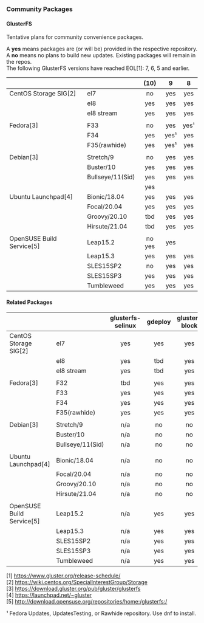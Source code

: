 ### Community Packages

#### GlusterFS

Tentative plans for community convenience packages.

A **yes** means packages are (or will be) provided in the respective repository.  
A **no** means no plans to build new updates. Existing packages will remain in the repos.  
The following GlusterFS versions have reached EOL[1]: 7, 6, 5 and earlier.

|              |                |    (10)   |     9     |     8     |
|--------------|----------------|:---------:|:---------:|:---------:|
|CentOS Storage SIG[2]|el7      |     no    |    yes    |    yes    |
|              |el8             |    yes    |    yes    |    yes    |
|              |el8 stream      |    yes    |    yes    |    yes    |
|              |                |           |           |           |
|Fedora[3]     |F33             |     no    |    yes    |    yes¹   |
|              |F34             |    yes    |    yes¹   |    yes    |
|              |F35(rawhide)    |    yes    |    yes¹   |    yes    |
|              |                |           |           |           |
|Debian[3]     |Stretch/9       |     no    |    yes    |    yes    |
|              |Buster/10       |    yes    |    yes    |    yes    |
|              |Bullseye/11(Sid)|    yes    |    yes    |    yes    |
|              |                |    yes    |           |           |
|Ubuntu Launchpad[4]|Bionic/18.04    |    yes    |    yes    |    yes    |
|              |Focal/20.04     |    yes    |    yes    |    yes    |
|              |Groovy/20.10    |    tbd    |    yes    |    yes    |
|              |Hirsute/21.04   |    tbd    |    yes    |    yes    |
|              |                |           |           |           |
|OpenSUSE Build Service[5]|Leap15.2        |     no         yes    |    yes    |
|              |Leap15.3        |    yes    |    yes    |    yes    |
|              |SLES15SP2       |     no    |    yes    |    yes    |
|              |SLES15SP3       |    yes    |    yes    |    yes    |
|              |Tumbleweed      |    yes    |    yes    |    yes    |

#### Related Packages

|              |                | glusterfs-selinux | gdeploy | gluster-block | glusterfs-coreutils | nfs-ganesha | Samba |
|--------------|----------------|:-----------------:|:-------:|:-------------:|:-------------------:|:-----------:|:-----:|
|CentOS Storage SIG[2]|el7      |         yes       |   yes   |      yes      |        yes          |     yes     |  yes  |
|              |el8             |         yes       |   tbd   |      yes      |        yes          |     yes     |  yes  |
|              |el8 stream      |         yes       |   tbd   |      yes      |        yes          |     yes     |  tbd  |
|              |                |                   |         |               |                     |             |       |
|Fedora[3]     |F32             |         tbd       |   yes   |      yes      |        yes          |     yes     |   ?   |
|              |F33             |         yes       |   yes   |      yes      |        yes          |     yes     |   ?   |
|              |F34             |         yes       |   yes   |      yes      |        yes          |     yes     |   ?   |
|              |F35(rawhide)    |         yes       |   yes   |      yes      |        yes          |     yes     |   ?   |
|              |                |                   |         |               |                     |             |       |
|Debian[3]     |Stretch/9       |         n/a       |   no    |      no       |        yes          |     yes     |   ?   |
|              |Buster/10       |         n/a       |   no    |      no       |        yes          |     yes     |   ?   |
|              |Bullseye/11(Sid)|         n/a       |   no    |      no       |        yes          |     yes     |   ?   |
|              |                |                   |         |               |                     |             |       |
|Ubuntu Launchpad[4]|Bionic/18.04|         n/a       |   no    |      no       |        yes         |     yes     |   ?   |
|              |Focal/20.04     |          n/a      |   no    |      no       |        yes          |     yes     |   ?   |
|              |Groovy/20.10    |          n/a      |   no    |      no       |        yes          |     yes     |   ?   |
|              |Hirsute/21.04   |          n/a      |   no    |      no       |        yes          |     yes     |   ?   |
|              |                |                   |         |               |                     |             |       |
|OpenSUSE Build Service[5]|Leap15.2|          n/a      |   yes   |      yes      |        yes          |     yes     |   ?   |
|              |Leap15.3        |          n/a      |   yes   |      yes      |        yes          |     yes     |   ?   |
|              |SLES15SP2       |          n/a      |   yes   |      yes      |        yes          |     yes     |   ?   |
|              |SLES15SP3       |          n/a      |   yes   |      yes      |        yes          |     yes     |   ?   |
|              |Tumbleweed      |          n/a      |   yes   |      yes      |        yes          |     yes     |   ?   |



[1] <https://www.gluster.org/release-schedule/>  
[2] <https://wiki.centos.org/SpecialInterestGroup/Storage>  
[3] <https://download.gluster.org/pub/gluster/glusterfs>  
[4] <https://launchpad.net/~gluster>  
[5] <http://download.opensuse.org/repositories/home:/glusterfs:/>  

¹ Fedora Updates, UpdatesTesting, or Rawhide repository. Use dnf to install.  
